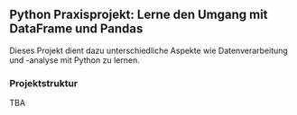 ## Python Praxisprojekt: Lerne den Umgang mit DataFrame und Pandas

Dieses Projekt dient dazu unterschiedliche Aspekte wie Datenverarbeitung und -analyse mit Python zu lernen.

### Projektstruktur

TBA